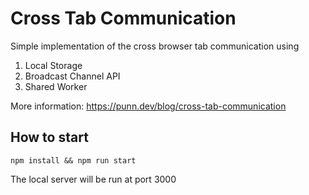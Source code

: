 # Cross Tab Communication

Simple implementation of the cross browser tab communication using

1. Local Storage
2. Broadcast Channel API
3. Shared Worker

More information: https://punn.dev/blog/cross-tab-communication

## How to start

```text
npm install && npm run start
```

The local server will be run at port 3000

